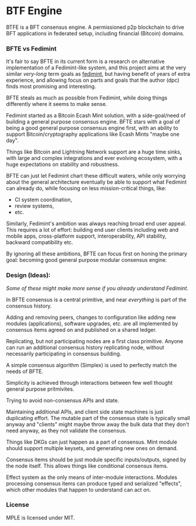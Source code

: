 # BTF Engine

BTFE is a BFT consensus engine. A permissioned p2p blockchain to
drive BFT applications in federated setup, including financial (Bitcoin) domains.

### BFTE vs Fedimint

It's fair to say BFTE in its current form is a research on alternative
implementation of a Fedimint-like system, and this project aims at the very similar *very-long*
term goals as [fedimint][fedimint], but having benefit of years of extra experience, and allowing
focus on parts and goals that the author (dpc) finds most promising and interesting.

[fedimint]:  http://github.com/fedimint/fedimint

BFTE steals as much as possible from Fedimint, while doing things differently
where it seems to make sense.

Fedimint started as a Bitcoin Ecash Mint solution, with a side-goal/need
of building a general purpose consensus engine. BFTE stars with
a goal of being a good general purpose consensus engine first, with an ability
to support Bitcoin/cryptography applications like Ecash Mints "maybe one
day".

Things like Bitcoin and Lightning Network support are a huge time sinks,
with large and complex integrations and ever evolving ecosystem, with a huge
expectations on stability and robustness.

BFTE can just let Fedimint chart these difficult waters, while only
worrying about the general architecture eventually be able to support
what Fedimint can already do, while focusing on less mission-critical things,
like:

* CI system coordination,
* review systems,
* etc.

Similarly, Fedimint's ambition was always reaching broad end user appeal.
This requires a lot of effort: building end user clients including web and
mobile apps, cross-platform support, interoperability, API stability, backward
compatibility etc.

By ignoring all these ambitions, BFTE can focus first on honing the primary
goal: becoming good general purpose modular consensus engine.

### Design (Ideas):

*Some of these might make more sense if you already understand Fedimint*.

In BFTE consensus is a central primitive, and near *everything* is part of the consensus history.

Adding and removing peers, changes to configuration like adding new modules
(applications), software upgrades, etc. are all implemented by consensus items agreed on
and published on a shared ledger.

Replicating, but not participating nodes are a first class primitive.
Anyone can run an additional consensus history replicating node, without necessarily participating
in consensus building.

A simple consensus algorithm (Simplex) is used to perfectly match
the needs of BFTE.

Simplicity is achieved through interactions between few well
thought general purpose pritmivites.

Trying to avoid non-consensus APIs and state.

Maintaining additional APIs, and client side state machines is just duplicating effort.
The mutable part of the consensus state is typically small anyway and
"clients" might maybe throw away the bulk data that they don't need anyway,
as they not validate the consensus.

Things like DKGs can just happen as a part of consensus. Mint module should support
multiple keysets, and generating new ones on demand.

Consensus items should be just module specific inputs/outputs, signed by the
node itself. This allows things like conditional consensus items.

Effect system as the only means of inter-module interactions. Modules processing consensus
items can produce typed and serialized "effects", which other modules that happen to understand
can act on.

### License

MPLE is licensed under MIT.
